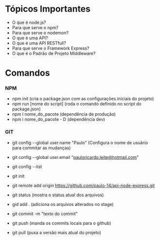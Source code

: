 # Tópicos Importantes
- O que é node.js?
- Para que serve o npm?
- Para que serve o nodemon?
- O que é uma API?
- O que é uma API RESTfull?
- Para que serve o Framework Express?
- O que é o Padrão de Projeto Middleware?

# Comandos

### NPM
- npm init (cria o package.json com as configurações iniciais do projeto)
- npm run [nome do script] (roda o comando definido no script do package.json)
- npm i nome_do_pacote (dependência de produção)
- npm i nome_do_pacote - D (dependência dev)

### GIT
- git config --global user.name "Paulo" (Configura o nome de usuário para commitar as mudanças)
- git config --global user.email "pauloricardo.leite@hotmail.com"
- git config --list

- git init
- git remote add origin https://github.com/paulo-14/api-node-express.git

- git status (mostra o status atual dos arquivos)
- gid add . (adiciona os arquivos alterados no stage)
- git commit -m "texto do commit"

- git push (manda os commits locais para o github)
- git pull (puxa a versão mais atual do projeto)
